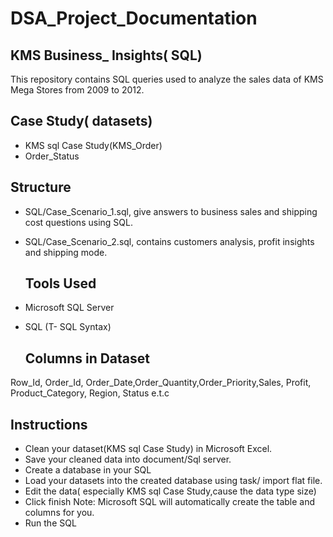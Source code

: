 # DSA_Project_Documentation

## KMS Business_ Insights( SQL)
This repository contains SQL queries used to analyze the sales data of KMS Mega Stores from 2009 to 2012.

## Case Study( datasets)
* KMS sql Case Study(KMS_Order)
* Order_Status

## Structure 
* SQL/Case_Scenario_1.sql, give answers to business sales and shipping cost questions using SQL.
* SQL/Case_Scenario_2.sql, contains customers analysis, profit insights and shipping mode.


  ## Tools Used
* Microsoft SQL Server
* SQL (T- SQL Syntax)

  ## Columns in Dataset
Row_Id, Order_Id, Order_Date,Order_Quantity,Order_Priority,Sales, Profit, Product_Category, Region, Status e.t.c

## Instructions 
* Clean your dataset(KMS sql Case Study) in Microsoft Excel.
* Save your cleaned data into document/Sql server.
* Create a database in your SQL
* Load your datasets into the created database using task/ import flat file.
* Edit the data( especially KMS sql Case Study,cause the data type size)
* Click finish
  Note: Microsoft SQL will automatically create the table and columns for you.
* Run the SQL
  
